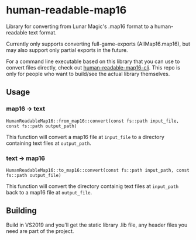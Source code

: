 # human-readable-map16

Library for converting from Lunar Magic's .map16 format to a human-readable text format.

Currently only supports converting full-game-exports (AllMap16.map16), but may also support only partial exports in the future.

For a command line executable based on this library that you can use to convert files directly, check out [human-readable-map16-cli](https://github.com/Underrout/human-readable-map16-cli). 
This repo is only for people who want to build/see the actual library themselves.

## Usage

### map16 -> text

`HumanReadableMap16::from_map16::convert(const fs::path input_file, const fs::path output_path)`  

This function will convert a map16 file at `input_file` to a directory containing text files at `output_path`.

### text -> map16

`HumanReadableMap16::to_map16::convert(const fs::path input_path, const fs::path output_file)`  

This function will convert the directory containig text files at `input_path` back to a map16 file at `output_file`.

## Building

Build in VS2019 and you'll get the static library .lib file, any header files you need are part of the project.
